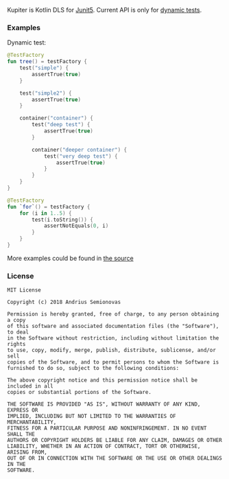 Kupiter is Kotlin DLS for [Junit5](https://junit.org/junit5/). 
Current API is only for [dynamic tests](https://junit.org/junit5/docs/current/user-guide/#writing-tests-dynamic-tests).

### Examples

Dynamic test:
```kotlin
@TestFactory
fun tree() = testFactory {
    test("simple") {
        assertTrue(true)
    }

    test("simple2") {
        assertTrue(true)
    }

    container("container") {
        test("deep test") {
            assertTrue(true)
        }

        container("deeper container") {
            test("very deep test") {
                assertTrue(true)
            }
        }
    }
}
```
```kotlin
@TestFactory
fun `for`() = testFactory {
    for (i in 1..5) {
        test(i.toString()) {
            assertNotEquals(0, i)
        }
    }
}
```

More examples could be found in [the source](src/test/kotlin/lt/neworld/kupiter/samples)

### License

```
MIT License

Copyright (c) 2018 Andrius Semionovas

Permission is hereby granted, free of charge, to any person obtaining a copy
of this software and associated documentation files (the "Software"), to deal
in the Software without restriction, including without limitation the rights
to use, copy, modify, merge, publish, distribute, sublicense, and/or sell
copies of the Software, and to permit persons to whom the Software is
furnished to do so, subject to the following conditions:

The above copyright notice and this permission notice shall be included in all
copies or substantial portions of the Software.

THE SOFTWARE IS PROVIDED "AS IS", WITHOUT WARRANTY OF ANY KIND, EXPRESS OR
IMPLIED, INCLUDING BUT NOT LIMITED TO THE WARRANTIES OF MERCHANTABILITY,
FITNESS FOR A PARTICULAR PURPOSE AND NONINFRINGEMENT. IN NO EVENT SHALL THE
AUTHORS OR COPYRIGHT HOLDERS BE LIABLE FOR ANY CLAIM, DAMAGES OR OTHER
LIABILITY, WHETHER IN AN ACTION OF CONTRACT, TORT OR OTHERWISE, ARISING FROM,
OUT OF OR IN CONNECTION WITH THE SOFTWARE OR THE USE OR OTHER DEALINGS IN THE
SOFTWARE.
```